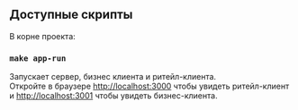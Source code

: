 ## Доступные скрипты

В корне проекта:

### `make app-run`

Запускает сервер, бизнес клиента и ритейл-клиента.<br />
Откройте в браузере [http://localhost:3000](http://localhost:3000) чтобы увидеть ритейл-клиент и [http://localhost:3001](http://localhost:3001) чтобы увидеть бизнес-клиента.
